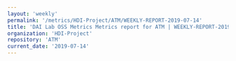 ```yaml
---
layout: 'weekly'
permalink: '/metrics/HDI-Project/ATM/WEEKLY-REPORT-2019-07-14'
title: 'DAI Lab OSS Metrics Metrics report for ATM | WEEKLY-REPORT-2019-07-14'
organization: 'HDI-Project'
repository: 'ATM'
current_date: '2019-07-14'
---
```

